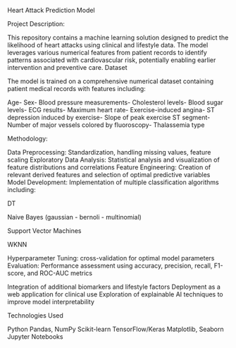 Heart Attack Prediction Model




Project Description: 


This repository contains a machine learning solution designed to predict the likelihood of heart attacks using clinical and lifestyle data. The model leverages various numerical features from patient records to identify patterns associated with cardiovascular risk, potentially enabling earlier intervention and preventive care.
Dataset




The model is trained on a comprehensive numerical dataset containing patient medical records with features including:




Age-
Sex-
Blood pressure measurements-
Cholesterol levels-
Blood sugar levels-
ECG results-
Maximum heart rate-
Exercise-induced angina-
ST depression induced by exercise-
Slope of peak exercise ST segment-
Number of major vessels colored by fluoroscopy-
Thalassemia type

Methodology:




Data Preprocessing: Standardization, handling missing values, feature scaling
Exploratory Data Analysis: Statistical analysis and visualization of feature distributions and correlations
Feature Engineering: Creation of relevant derived features and selection of optimal predictive variables
Model Development: Implementation of multiple classification algorithms including:


DT

Naive Bayes (gaussian - bernoli - multinomial)

Support Vector Machines

WKNN


Hyperparameter Tuning: cross-validation for optimal model parameters
Evaluation: Performance assessment using accuracy, precision, recall, F1-score, and ROC-AUC metrics



Integration of additional biomarkers and lifestyle factors
Deployment as a web application for clinical use
Exploration of explainable AI techniques to improve model interpretability

Technologies Used

Python
Pandas, NumPy
Scikit-learn
TensorFlow/Keras
Matplotlib, Seaborn
Jupyter Notebooks

